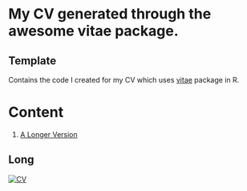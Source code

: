# My CV generated through the awesome vitae package.

## Template 
Contains the code I created for my CV which uses [vitae](https://github.com/mitchelloharawild/vitae) package in R.

# Content

1. [A Longer Version](Long)

## Long
[![CV](preview.png)](https://github.com/r-kale/rahul_kale_cv/blob/master/rahul_kale_cv.pdf)
